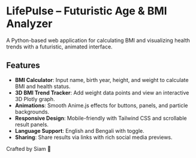 # LifePulse – Futuristic Age & BMI Analyzer

A Python-based web application for calculating BMI and visualizing health trends with a futuristic, animated interface.

## Features

- **BMI Calculator**: Input name, birth year, height, and weight to calculate BMI and health status.
- **3D BMI Trend Tracker**: Add weight data points and view an interactive 3D Plotly graph.
- **Animations**: Smooth Anime.js effects for buttons, panels, and particle backgrounds.
- **Responsive Design**: Mobile-friendly with Tailwind CSS and scrollable result panels.
- **Language Support**: English and Bengali with toggle.
- **Sharing**: Share results via links with rich social media previews.


Crafted by Siam 🌌
